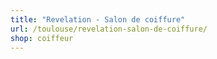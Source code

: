 ```yaml
---
title: "Revelation - Salon de coiffure"
url: /toulouse/revelation-salon-de-coiffure/
shop: coiffeur
---
```

